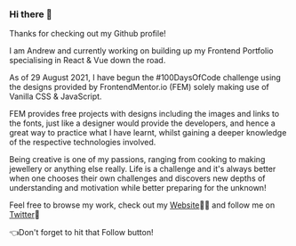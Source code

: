 ### Hi there 👋

Thanks for checking out my Github profile! 

I am Andrew and currently working on building up my Frontend Portfolio specialising in React & Vue down the road.

As of 29 August 2021, I have begun the #100DaysOfCode challenge using the designs provided by FrontendMentor.io (FEM) solely making use of Vanilla CSS & JavaScript.

FEM provides free projects with designs including the images and links to the fonts, just like a designer would provide the developers, and hence a great way to practice what I have learnt, whilst gaining a deeper knowledge of the respective technologies involved.

Being creative is one of my passions, ranging from cooking to making jewellery or anything else really. Life is a challenge and it's always better when one chooses their own challenges and discovers new depths of understanding and motivation while better preparing for the unknown!

Feel free to browse my work, check out my [Website](http://andrewjulio.com):man_technologist: and follow me on [Twitter](https://twitter.com/Andrew):slightly_smiling_face:

:point_left:Don't forget to hit that Follow button!
<!--
**andrewjuliodev/andrewjuliodev** is a ✨ _special_ ✨ repository because its `README.md` (this file) appears on your GitHub profile.

Here are some ideas to get you started:

- 🔭 I’m currently working on ...
- 🌱 I’m currently learning ...
- 👯 I’m looking to collaborate on ...
- 🤔 I’m looking for help with ...
- 💬 Ask me about ...
- 📫 How to reach me: ...
- 😄 Pronouns: ...
- ⚡ Fun fact: ...
-->

